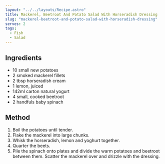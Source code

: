 ```yaml
---
layout: "../../layouts/Recipe.astro"
title: Mackerel, Beetroot And Potato Salad With Horseradish Dressing
slug: "mackerel-beetroot-and-potato-salad-with-horseradish-dressing"
serves: 2
tags:
  - Fish
  - Salad
---
```


## Ingredients

- 10 small new potatoes
- 2 smoked mackerel fillets
- 2 tbsp horseradish cream
- 1 lemon, juiced
- 142ml carton natural yogurt
- 4 small, cooked beetroot
- 2 handfuls baby spinach

## Method

1. Boil the potatoes until tender.
1. Flake the mackerel into large chunks.
1. Whisk the horseradish, lemon and yoghurt together.
1. Quarter the beets.
1. Pile the spinach onto plates and divide the warm potatoes and beetroot between them. Scatter the mackerel over and drizzle with the dressing.